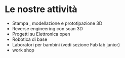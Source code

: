 # Le nostre attività

- Stampa , modellazione e prototipazione 3D
- Reverse engineering con scan 3D
- Progetti su Elettronica open
- Robotica di base
- Laboratori per bambini (vedi sezione Fab lab junior)
- work shop